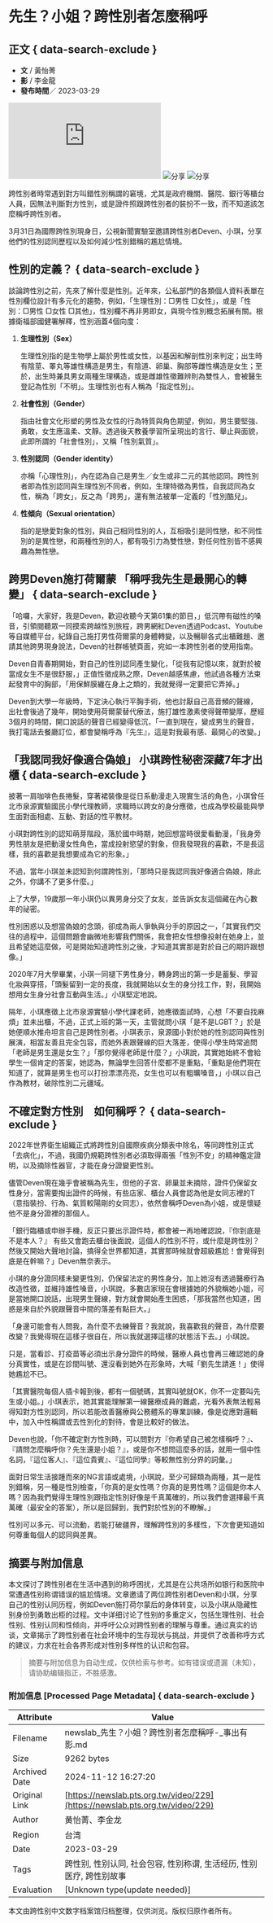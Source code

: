# 先生？小姐？跨性別者怎麼稱呼

## 正文 { data-search-exclude }


- **文** / 黃怡菁
- **影** / 李金龍
- **發布時間**／ 2023-03-29

![分享](https://www.facebook.com/sharer/sharer.php?u=https%3A%2F%2Fnewslab.pts.org.tw%2Fvideo%2F229)
![分享](https://social-plugins.line.me/lineit/share?url=https%3A%2F%2Fnewslab.pts.org.tw%2Fvideo%2F229)
![分享](https://twitter.com/intent/tweet?url=https%3A%2F%2Fnewslab.pts.org.tw%2Fvideo%2F229)

跨性別者時常遇到對方叫錯性別稱謂的窘境，尤其是政府機關、醫院、銀行等櫃台人員，因無法判斷對方性別，或是證件照跟跨性別者的裝扮不一致，而不知道該怎麼稱呼跨性別者。

3月31日為國際跨性別現身日，公視新聞實驗室邀請跨性別者Deven、小琪，分享他們的性別認同歷程以及如何減少性別錯稱的尷尬情境。

## 性別的定義？ { data-search-exclude }

談論跨性別之前，先來了解什麼是性別。近年來，公私部門的各類個人資料表單在性別欄位設計有多元化的趨勢，例如，「生理性別：□男性  □女性」，或是「性別：□男性  □女性  □其他」，性別欄不再非男即女，與現今性別概念拓展有關。根據衛福部國健署解釋，性別涵蓋4個向度：

1. **生理性別（Sex）**

   生理性別指的是生物學上屬於男性或女性，以基因和解剖性別來判定；出生時有陰莖、睪丸等雄性構造是男生，有陰道、卵巢、胸部等雌性構造是女生；至於，出生時兼具男女兩種生理構造，或是雌雄性徵難辨則為雙性人，會被醫生登記為性別「不明」。生理性別也有人稱為「指定性別」。

2. **社會性別（Gender）**

   指由社會文化形塑的男性及女性的行為特質與角色期望，例如，男生要堅強、勇敢，女生應溫柔、文靜。透過後天教養學習所呈現出的言行、舉止與面貌，此即所謂的「社會性別」，又稱「性別氣質」。

3. **性別認同（Gender identity）**

   亦稱「心理性別」，內在認為自己是男生／女生或非二元的其他認同。跨性別者即為性別認同與生理性別不同者，例如，生理特徵為男性，自我認同為女性，稱為「跨女」，反之為「跨男」，還有無法被單一定義的「性別酷兒」。

4. **性傾向（Sexual orientation）**

   指的是戀愛對象的性別，與自己相同性別的人，互相吸引是同性戀，和不同性別的是異性戀，和兩種性別的人，都有吸引力為雙性戀，對任何性別皆不感興趣為無性戀。

## 跨男Deven施打荷爾蒙 「稱呼我先生是最開心的轉變」 { data-search-exclude }

「哈囉，大家好，我是Deven，歡迎收聽今天第61集的節目，」低沉帶有磁性的嗓音，引領閱聽眾一同摸索跨越性別旅程，跨男網紅Deven透過Podcast、Youtube等自媒體平台，紀錄自己施打男性荷爾蒙的身體轉變，以及暢聊各式出櫃難題、邀請其他跨男現身說法，Deven的社群帳號頁面，宛如一本跨性別者的使用指南。

Deven自青春期開始，對自己的性別認同產生變化，「從我有記憶以來，就對於被當成女生不是很舒服，」正值性徵成熟之際，Deven越感焦慮，他試過各種方法束起發育中的胸部，「用保鮮膜纏在身上之類的，我就覺得一定要把它弄掉。」 

Deven到大學一年級時，下定決心執行平胸手術，他也討厭自己高音頻的聲線，出社會後過了幾年，開始使用荷爾蒙替代療法，施打雄性激素使得聲帶變厚，歷經3個月的時間，開口說話的聲音已經變得低沉，「一直到現在，變成男生的聲音，我打電話去餐廳訂位，都會變稱呼為『先生』，這是對我最有感、最開心的改變。」

## 「我認同我好像適合偽娘」 小琪跨性秘密深藏7年才出櫃 { data-search-exclude }

披著一肩咖啡色長捲髮，穿著裙裝像是從日系動漫走入現實生活的角色，小琪曾任北市泉源實驗國民小學代理教師，求職時以跨女的身分應徵，也成為學校最能與學生面對面相處、互動、對話的性平教材。

小琪對跨性別的認知萌芽階段，落於國中時期，她回想當時很愛看動漫，「我身旁男性朋友是把動漫女性角色，當成投射慾望的對象，但我發現我的喜歡，不是長這樣，我的喜歡是我想要成為它的形象。」

不過，當年小琪並未認知到何謂跨性別，「那時只是我認同我好像適合偽娘，除此之外，你講不了更多什麼。」

上了大學，19歲那一年小琪仍以異男身分交了女友，並告訴女友這個藏在內心數年的祕密。

性別困惑以及想當偽娘的念頭，卻成為兩人爭執與分手的原因之一，「其實我們交往的過程中，這個問題會幽微地影響我們關係，我會把女性想像投射在她身上，並且希望她這麼做，可是開始知道跨性別之後，才知道其實那是對於自己的期許跟想像。」

2020年7月大學畢業，小琪一同褪下男性身分，轉身跨出的第一步是蓄髮、學習化妝與穿搭，「頭髮留到一定的長度，我就開始以女生的身分找工作，對，我開始想用女生身分社會互動與生活。」小琪堅定地說。

隔年，小琪應徵上北市泉源實驗小學代課老師，她應徵面試時，心想「不要自找麻煩」並未出櫃，不過，正式上班的第一天，主管就問小琪「是不是LGBT？」於是她便順水推舟坦言自己是跨性別者。小琪表示，泉源國小對於她的性別認同與性別展演，相當友善且完全包容，而她外表跟聲線的巨大落差，使得小學生時常追問「老師是男生還是女生？」「那你覺得老師是什麼？」小琪說，其實她始終不會給學生一個肯定的答案，她認為，無論學生回答什麼都不是重點，「重點是他們現在知道了，就算是男生也可以打扮漂漂亮亮，女生也可以有粗曠嗓音，」小琪以自己作為教材，破除性別二元疆域。

## 不確定對方性別　如何稱呼？ { data-search-exclude }

2022年世界衛生組織正式將跨性別自國際疾病分類表中除名，等同跨性別正式「去病化」，不過，我國仍規範跨性別者必須取得兩張「性別不安」的精神鑑定證明，以及摘除性器官，才能在身分證變更性別。

儘管Deven現在幾乎會被稱為先生，但他的子宮、卵巢並未摘除，證件仍保留女性身分，當需要掏出證件的時候，有些店家、櫃台人員會認為他是女同志裡的T（意指裝扮、行為、氣質較陽剛的女同志），依然會稱呼Deven為小姐，或是懷疑他不是身分證裡的那個人。

「銀行臨櫃或申辦手機，反正只要出示證件時，都會被一再地確認說，『你到底是不是本人？』 有些又會跑去櫃台後面說，這個人的性別不符，或什麼是跨性別？然後又開始大聲地討論，搞得全世界都知道，其實那時候就會超級尷尬！會覺得到底是在幹嘛？」Deven無奈表示。

小琪的身分證同樣未變更性別，仍保留法定的男性身分，加上她沒有透過醫療行為改造性徵，並維持雄性嗓音，小琪說，多數店家現在會根據她的外貌稱她小姐，可是當她開口說話，出現男生聲線，對方就會開始產生困惑，「那我當然也知道，困惑是來自於外貌跟聲音中間的落差有點巨大。」

「身邊可能會有人問我，為什麼不去練聲音？我就說，我喜歡我的聲音，為什麼要改變？我覺得現在這樣子很自在，所以我就選擇這樣的狀態活下去。」小琪說。

只是，當看診、打疫苗等必須出示身分證件的時候，醫療人員也會再三確認她的身分真實性，或是在診間叫號、還沒看到她外在形象時，大喊「劉先生請進！」使得她尷尬不已。

「其實醫院每個人插卡報到後，都有一個號碼，其實叫號就OK，你不一定要叫先生或小姐。」小琪表示，她其實能理解第一線醫療成員的難處，光看外表無法輕易得知對方性別認同，所以若能改善醫療與公務體系的專業訓練，像是從應對邏輯中，加入中性稱謂或去性別化的對待，會是比較好的做法。

Deven也說，「你不確定對方性別時，可以問對方『你希望自己被怎樣稱呼？』、『請問怎麼稱呼你？先生還是小姐？』，或是你不想問這麼多的話，就用一個中性名詞，『這位客人』、『這位貴賓』、『這位同學』等較無性別分界的詞彙。」

面對日常生活接踵而來的NG言語或處境，小琪說，至少可歸類為兩種，其一是性別錯稱，另一種是性別檢查，「你真的是女性嗎？你真的是男性嗎？這個是你本人嗎？因為我們覺得生理性別跟指定性別好像是千真萬確的，所以我們會選擇最千真萬確（最安全的答案），所以是回歸到，我們對於性別的不瞭解。」

性別可以多元、可以流動，若能打破疆界，理解跨性別的多樣性，下次會更知道如何尊重每個人的認同與差異。
<!-- tcd_original_link https://newslab.pts.org.tw/video/229 -->
## 摘要与附加信息

<!-- tcd_abstract -->
本文探讨了跨性别者在生活中遇到的称呼困扰，尤其是在公共场所如银行和医院中常遭遇性别称谓错误的尴尬情境。文章邀请了两位跨性别者Deven和小琪，分享自己的性别认同历程，例如Deven施打荷尔蒙后的身体转变，以及小琪从隐藏性别身份到勇敢出柜的过程。文中详细讨论了性别的多重定义，包括生理性别、社会性别、性别认同和性倾向，并呼吁公众对跨性别者的理解与尊重。通过真实的访谈，文章揭示了跨性别者在社会环境中的生存现状与挑战，并提供了改善称呼方式的建议，力求在社会各界形成对性别多样性的认识和包容。
<!-- tcd_abstract_end -->

> 摘要与附加信息为自动生成，仅供检索与参考。如有错误或遗漏（未知），请协助编辑指正，不胜感激。

### 附加信息 [Processed Page Metadata] { data-search-exclude }

| Attribute       | Value                                  |
|-----------------|----------------------------------------|
| Filename        | newslab_先生？小姐？跨性別者怎麼稱呼-_事出有影.md                             |
| Size            | 9262 bytes                           |
| Archived Date   | 2024-11-12 16:27:20                             |
| Original Link   | [https://newslab.pts.org.tw/video/229](https://newslab.pts.org.tw/video/229)                       |
| Author          | 黄怡菁、李金龙                               |
| Region          | 台湾                               |
| Date            | 2023-03-29                                 |
| Tags            | 跨性别, 性别认同, 社会包容, 性别称谓, 生活经历, 性别医疗, 跨性别故事                                 |
| Evaluation            | [Unknown type(update needed)]                                 |
<!-- tcd_table_end -->

本文由跨性别中文数字档案馆归档整理，仅供浏览。版权归原作者所有。
